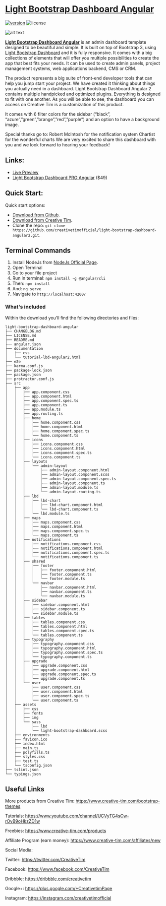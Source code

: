 # [Light Bootstrap Dashboard Angular](https://demos.creative-tim.com/light-bootstrap-dashboard-angular2/dashboard)
[![version][version-badge]][CHANGELOG] ![license][license-badge]

![alt text](src/assets/img/opt_lbd_angular_thumbnail.jpg)

**[Light Bootstrap Dashboard Angular](https://demos.creative-tim.com/light-bootstrap-dashboard-angular2/dashboard)** is an admin dashboard template designed to be beautiful and simple. It is built on top of Bootstrap 3, using [Light Bootstrap Dashboard](https://www.creative-tim.com/product/light-bootstrap-dashboard) and it is fully responsive. It comes with a big collections of elements that will offer you multiple possibilities to create the app that best fits your needs. It can be used to create admin panels, project management systems, web applications backend, CMS or CRM.

The product represents a big suite of front-end developer tools that can help you jump start your project. We have created it thinking about things you actually need in a dashboard. Light Bootstrap Dashboard Angular 2 contains multiple handpicked and optimized plugins. Everything is designed to fit with one another. As you will be able to see, the dashboard you can access on Creative Tim is a customization of this product.

It comes with 6 filter colors for the sidebar (“black”, “azure”,”green”,”orange”,”red”,”purple”) and an option to have a background image.

Special thanks go to: Robert McIntosh for the notification system Chartist for the wonderful charts We are very excited to share this dashboard with you and we look forward to hearing your feedback!

## Links:

+ [Live Preview](https://demos.creative-tim.com/light-bootstrap-dashboard-angular2/dashboard)
+ [Light Bootstrap Dashboard PRO Angular](https://www.creative-tim.com/product/light-bootstrap-dashboard-pro-angular2/?ref=lbd-angular-github) ($49)

## Quick Start:

Quick start options:

+ [Download from Github](https://github.com/creativetimofficial/light-bootstrap-dashboard-angular2/archive/master.zip).
+ [Download from Creative Tim](https://www.creative-tim.com/product/light-bootstrap-dashboard-angular2).
+ Clone the repo: `git clone https://github.com/creativetimofficial/light-bootstrap-dashboard-angular2.git`.

## Terminal Commands

1. Install NodeJs from [NodeJs Official Page](https://nodejs.org/en).
2. Open Terminal
3. Go to your file project
4. Run in terminal: ```npm install -g @angular/cli```
5. Then: ```npm install```
6. And: ```ng serve```
7. Navigate to `http://localhost:4200/`

### What's included

Within the download you'll find the following directories and files:
```
light-bootstrap-dashboard-angular
├── CHANGELOG.md
├── LICENSE.md
├── README.md
├── angular.json
├── documentation
│   ├── css
│   └── tutorial-lbd-angular2.html
├── e2e
├── karma.conf.js
├── package-lock.json
├── package.json
├── protractor.conf.js
├── src
│   ├── app
│   │   ├── app.component.css
│   │   ├── app.component.html
│   │   ├── app.component.spec.ts
│   │   ├── app.component.ts
│   │   ├── app.module.ts
│   │   ├── app.routing.ts
│   │   ├── home
│   │   │   ├── home.component.css
│   │   │   ├── home.component.html
│   │   │   ├── home.component.spec.ts
│   │   │   └── home.component.ts
│   │   ├── icons
│   │   │   ├── icons.component.css
│   │   │   ├── icons.component.html
│   │   │   ├── icons.component.spec.ts
│   │   │   └── icons.component.ts
│   │   ├── layouts
│   │   │   └── admin-layout
│   │   │       ├── admin-layout.component.html
│   │   │       ├── admin-layout.component.scss
│   │   │       ├── admin-layout.component.spec.ts
│   │   │       ├── admin-layout.component.ts
│   │   │       ├── admin-layout.module.ts
│   │   │       └── admin-layout.routing.ts
│   │   ├── lbd
│   │   │   ├── lbd-chart
│   │   │   │   ├── lbd-chart.component.html
│   │   │   │   └── lbd-chart.component.ts
│   │   │   └── lbd.module.ts
│   │   ├── maps
│   │   │   ├── maps.component.css
│   │   │   ├── maps.component.html
│   │   │   ├── maps.component.spec.ts
│   │   │   └── maps.component.ts
│   │   ├── notifications
│   │   │   ├── notifications.component.css
│   │   │   ├── notifications.component.html
│   │   │   ├── notifications.component.spec.ts
│   │   │   └── notifications.component.ts
│   │   ├── shared
│   │   │   ├── footer
│   │   │   │   ├── footer.component.html
│   │   │   │   ├── footer.component.ts
│   │   │   │   └── footer.module.ts
│   │   │   └── navbar
│   │   │       ├── navbar.component.html
│   │   │       ├── navbar.component.ts
│   │   │       └── navbar.module.ts
│   │   ├── sidebar
│   │   │   ├── sidebar.component.html
│   │   │   ├── sidebar.component.ts
│   │   │   └── sidebar.module.ts
│   │   ├── tables
│   │   │   ├── tables.component.css
│   │   │   ├── tables.component.html
│   │   │   ├── tables.component.spec.ts
│   │   │   └── tables.component.ts
│   │   ├── typography
│   │   │   ├── typography.component.css
│   │   │   ├── typography.component.html
│   │   │   ├── typography.component.spec.ts
│   │   │   └── typography.component.ts
│   │   ├── upgrade
│   │   │   ├── upgrade.component.css
│   │   │   ├── upgrade.component.html
│   │   │   ├── upgrade.component.spec.ts
│   │   │   └── upgrade.component.ts
│   │   └── user
│   │       ├── user.component.css
│   │       ├── user.component.html
│   │       ├── user.component.spec.ts
│   │       └── user.component.ts
│   ├── assets
│   │   ├── css
│   │   ├── fonts
│   │   ├── img
│   │   └── sass
│   │       ├── lbd
│   │       └── light-bootstrap-dashboard.scss
│   ├── environments
│   ├── favicon.ico
│   ├── index.html
│   ├── main.ts
│   ├── polyfills.ts
│   ├── styles.css
│   ├── test.ts
│   └── tsconfig.json
├── tslint.json
└── typings.json

```
## Useful Links

More products from Creative Tim: <https://www.creative-tim.com/bootstrap-themes>

Tutorials: <https://www.youtube.com/channel/UCVyTG4sCw-rOvB9oHkzZD1w>

Freebies: <https://www.creative-tim.com/products>

Affiliate Program (earn money): <https://www.creative-tim.com/affiliates/new>

Social Media:

Twitter: <https://twitter.com/CreativeTim>

Facebook: <https://www.facebook.com/CreativeTim>

Dribbble: <https://dribbble.com/creativetim>

Google+: <https://plus.google.com/+CreativetimPage>

Instagram: <https://instagram.com/creativetimofficial>

[CHANGELOG]: ./CHANGELOG.md

[version-badge]: https://img.shields.io/badge/version-1.9.0-blue.svg
[license-badge]: https://img.shields.io/badge/license-MIT-blue.svg
"# agriPlatform-angular" 
